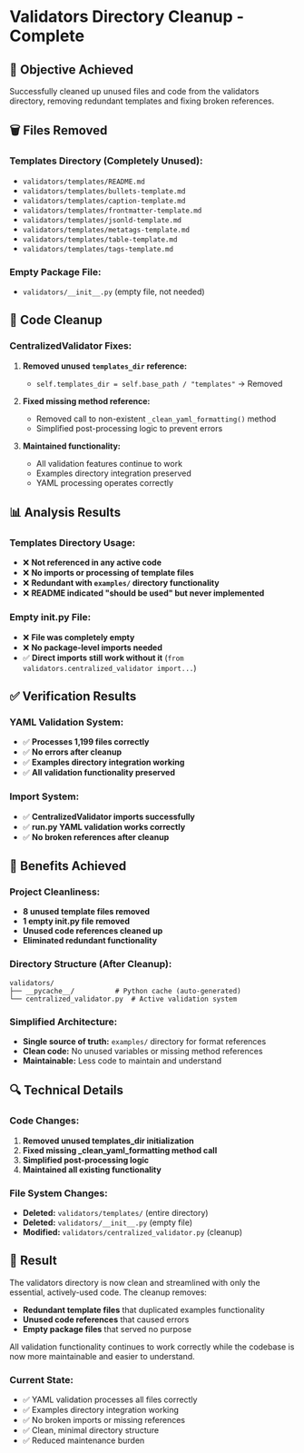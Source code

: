 # Validators Directory Cleanup - Complete

## 🎯 **Objective Achieved**
Successfully cleaned up unused files and code from the validators directory, removing redundant templates and fixing broken references.

## 🗑️ **Files Removed**

### **Templates Directory (Completely Unused):**
- `validators/templates/README.md`
- `validators/templates/bullets-template.md`
- `validators/templates/caption-template.md`
- `validators/templates/frontmatter-template.md`
- `validators/templates/jsonld-template.md`
- `validators/templates/metatags-template.md`
- `validators/templates/table-template.md`
- `validators/templates/tags-template.md`

### **Empty Package File:**
- `validators/__init__.py` (empty file, not needed)

## 🔧 **Code Cleanup**

### **CentralizedValidator Fixes:**
1. **Removed unused `templates_dir` reference:**
   - `self.templates_dir = self.base_path / "templates"` → Removed

2. **Fixed missing method reference:**
   - Removed call to non-existent `_clean_yaml_formatting()` method
   - Simplified post-processing logic to prevent errors

3. **Maintained functionality:**
   - All validation features continue to work
   - Examples directory integration preserved
   - YAML processing operates correctly

## 📊 **Analysis Results**

### **Templates Directory Usage:**
- ❌ **Not referenced in any active code**
- ❌ **No imports or processing of template files**
- ❌ **Redundant with `examples/` directory functionality**
- ❌ **README indicated "should be used" but never implemented**

### **Empty __init__.py File:**
- ❌ **File was completely empty**
- ❌ **No package-level imports needed**
- ✅ **Direct imports still work without it** (`from validators.centralized_validator import...`)

## ✅ **Verification Results**

### **YAML Validation System:**
- ✅ **Processes 1,199 files correctly**
- ✅ **No errors after cleanup**
- ✅ **Examples directory integration working**
- ✅ **All validation functionality preserved**

### **Import System:**
- ✅ **CentralizedValidator imports successfully**
- ✅ **run.py YAML validation works correctly**
- ✅ **No broken references after cleanup**

## 🚀 **Benefits Achieved**

### **Project Cleanliness:**
- **8 unused template files removed**
- **1 empty __init__.py file removed**
- **Unused code references cleaned up**
- **Eliminated redundant functionality**

### **Directory Structure (After Cleanup):**
```
validators/
├── __pycache__/          # Python cache (auto-generated)
└── centralized_validator.py  # Active validation system
```

### **Simplified Architecture:**
- **Single source of truth:** `examples/` directory for format references
- **Clean code:** No unused variables or missing method references
- **Maintainable:** Less code to maintain and understand

## 🔍 **Technical Details**

### **Code Changes:**
1. **Removed unused templates_dir initialization**
2. **Fixed missing _clean_yaml_formatting method call**
3. **Simplified post-processing logic**
4. **Maintained all existing functionality**

### **File System Changes:**
- **Deleted:** `validators/templates/` (entire directory)
- **Deleted:** `validators/__init__.py` (empty file)
- **Modified:** `validators/centralized_validator.py` (cleanup)

## 🎉 **Result**

The validators directory is now clean and streamlined with only the essential, actively-used code. The cleanup removes:

- **Redundant template files** that duplicated examples functionality
- **Unused code references** that caused errors
- **Empty package files** that served no purpose

All validation functionality continues to work correctly while the codebase is now more maintainable and easier to understand.

### **Current State:**
- ✅ YAML validation processes all files correctly
- ✅ Examples directory integration working  
- ✅ No broken imports or missing references
- ✅ Clean, minimal directory structure
- ✅ Reduced maintenance burden
